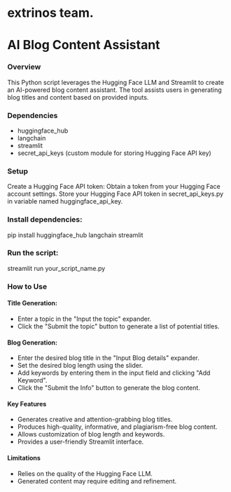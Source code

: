 # extrinos team.

# AI Blog Content Assistant
### Overview
This Python script leverages the Hugging Face LLM and Streamlit to create an AI-powered blog content assistant. The tool assists users in generating blog titles and content based on provided inputs.

### Dependencies
* huggingface_hub
* langchain
* streamlit
* secret_api_keys (custom module for storing Hugging Face API key)

### Setup
Create a Hugging Face API token: Obtain a token from your Hugging Face account settings.
Store your Hugging Face API token in secret_api_keys.py in variable named huggingface_api_key.

### Install dependencies:
pip install huggingface_hub langchain streamlit

### Run the script:
streamlit run your_script_name.py

### How to Use

#### Title Generation:
* Enter a topic in the "Input the topic" expander.
* Click the "Submit the topic" button to generate a list of potential titles.

#### Blog Generation:
* Enter the desired blog title in the "Input Blog details" expander.
* Set the desired blog length using the slider.
* Add keywords by entering them in the input field and clicking "Add Keyword".
* Click the "Submit the Info" button to generate the blog content.

#### Key Features
* Generates creative and attention-grabbing blog titles.
* Produces high-quality, informative, and plagiarism-free blog content.
* Allows customization of blog length and keywords.
* Provides a user-friendly Streamlit interface.

#### Limitations
* Relies on the quality of the Hugging Face LLM.
* Generated content may require editing and refinement.



